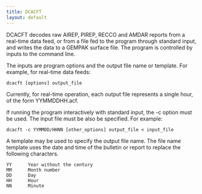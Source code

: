 ```yaml
---
title: DCACFT
layout: default
---
```



DCACFT decodes raw AIREP, PIREP, RECCO and AMDAR reports from a
real-time data feed, or from a file fed to the program through 
standard input, and writes the data to a GEMPAK surface file.  The 
program is controlled by inputs to the command line.

The inputs are program options and the output file name or template.
For example, for real-time data feeds:

	dcacft [options] output_file

Currently, for real-time operation, each output file represents
a single hour, of the form YYMMDDHH.acf.

If running the program interactively with standard input, the -c
option must be used.  The input file must be also be specified.
For example:

	dcacft -c YYMMDD/HHNN [other_options] output_file < input_file

A template may be used to specify the output file name.  The file
name template uses the date and time of the bulletin or report
to replace the following characters.

	YY		Year without the century
	MM		Month number
	DD		Day
	HH		Hour
	NN		Minute

